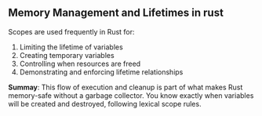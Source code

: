 ## Memory Management and Lifetimes in rust

Scopes are used frequently in Rust for:

1. Limiting the lifetime of variables
2. Creating temporary variables
3. Controlling when resources are freed
4. Demonstrating and enforcing lifetime relationships

**Summay**: This flow of execution and cleanup is part of what makes Rust memory-safe without a garbage collector. You know exactly when variables will be created and destroyed, following lexical scope rules.
